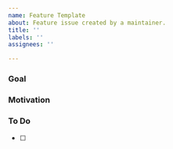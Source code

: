 ```yaml
---
name: Feature Template
about: Feature issue created by a maintainer.
title: ''
labels: ''
assignees: ''

---
```


### Goal

### Motivation

### To Do
- [ ]
